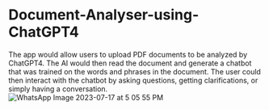 # Document-Analyser-using-ChatGPT4
The app would allow users to upload PDF documents to be analyzed by ChatGPT4. The AI would then read the document and generate a chatbot that was trained on the words and phrases in the document. The user could then interact with the chatbot by asking questions, getting clarifications, or simply having a conversation.
![WhatsApp Image 2023-07-17 at 5 05 55 PM](https://github.com/chijiokeprince92/Document-Analyser-using-ChatGPT4/assets/38003549/9a3e3392-8ae2-4ac1-867c-daa40c611588)
